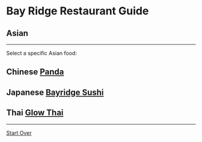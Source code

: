 # Bay Ridge Restaurant Guide
## Asian
---
Select a specific Asian food:
## Chinese  [Panda](https://www.pandabrooklyn.com/)
## Japanese [Bayridge Sushi](http://www.brsushi.com/)
## Thai    [Glow Thai](http://glowthai.com/)
---
[Start Over]((../home.md)) 